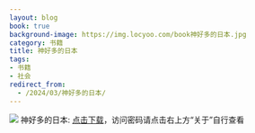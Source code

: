 ```yaml
---
layout: blog
book: true
background-image: https://img.locyoo.com/book神好多的日本.jpg
category: 书籍
title: 神好多的日本
tags:
- 书籍
- 社会
redirect_from:
  - /2024/03/神好多的日本/
---
```

![](https://img.locyoo.com/book神好多的日本.jpg)
神好多的日本: <a name = "ref1" href="https://url18.ctfile.com/f/50983618-1269466615-b32fa0?p=3619">点击下载</a>，访问密码请点击右上方“关于”自行查看